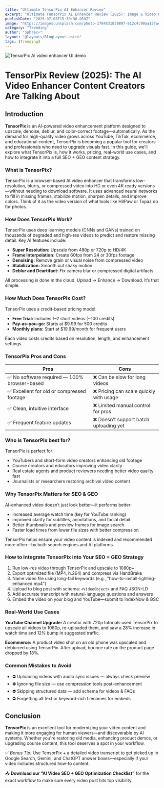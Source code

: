 ```yaml
---
title: "Ultimate TensorPix AI Enhancer Review"
excerpt: "Ultimate TensorPix AI Enhancer Review (2025): Image & Video Magic"
publishDate: "2025-07-08T15:39:36.050Z"
image: "https://images.unsplash.com/photo-1704831828897-812c4c90aa13?w=500&auto=format&fit=crop&q=60&ixlib=rb-4.1.0&ixid=M3wxMjA3fDB8MHxzZWFyY2h8MTJ8fGFpJTIwaW1hZ2UlMjBlbmhhbmNlcnN8ZW58MHx8MHx8fDA%3D"
category: "Trending"
author: "Sphrex+"
layout: "@layouts/BlogLayout.astro"
tags: [Trending]
---
```


<img src="https://images.unsplash.com/photo-1704831828897-812c4c90aa13?w=500&auto=format&fit=crop&q=60&ixlib=rb-4.1.0&ixid=M3wxMjA3fDB8MHxzZWFyY2h8MTJ8fGFpJTIwaW1hZ2UlMjBlbmhhbmNlcnN8ZW58MHx8MHx8fDA%3D" alt="TensorPix AI video enhancer UI demo" />

<h1 id="tensorpix-review-2025">TensorPix Review (2025): The AI Video Enhancer Content Creators Are Talking About</h1>

<h2 id="introduction">Introduction</h2>
<p><strong>TensorPix</strong> is an AI-powered video enhancement platform designed to upscale, denoise, deblur, and color-correct footage—automatically. As the demand for high-quality video grows across YouTube, TikTok, ecommerce, and educational content, TensorPix is becoming a popular tool for creators and professionals who need to upgrade visuals fast. In this guide, we'll explore what TensorPix is, how it works, pricing, real-world use cases, and how to integrate it into a full SEO + GEO content strategy.</p>

<h3 id="what-is-tensorpix">What is TensorPix?</h3>
<p>TensorPix is a browser-based AI video enhancer that transforms low-resolution, blurry, or compressed video into HD or even 4K-ready versions—without needing to download software. It uses advanced neural networks to fill in missing frames, stabilize motion, sharpen details, and improve colors. Think of it as the video version of what tools like HitPaw or Topaz do for photos.</p>

<h3 id="how-does-tensorpix-work">How Does TensorPix Work?</h3>
<p>TensorPix uses deep learning models (CNNs and GANs) trained on thousands of degraded and high-res videos to predict and restore missing detail. Key AI features include:
<ul>
  <li><strong>Super Resolution:</strong> Upscale from 480p or 720p to HD/4K</li>
  <li><strong>Frame Interpolation:</strong> Create 60fps from 24 or 30fps footage</li>
  <li><strong>Denoising:</strong> Remove grain or visual noise from compressed video</li>
  <li><strong>Stabilization:</strong> Smooth out shaky motion</li>
  <li><strong>Deblur and Deartifact:</strong> Fix camera blur or compressed digital artifacts</li>
</ul>
All processing is done in the cloud. Upload → Enhance → Download. It’s that simple.</p>

<h3 id="tensorpix-pricing">How Much Does TensorPix Cost?</h3>
<p>TensorPix uses a credit-based pricing model:
<ul>
  <li><strong>Free Trial:</strong> Includes 1–2 short videos (~100 credits)</li>
  <li><strong>Pay-as-you-go:</strong> Starts at $9.99 for 500 credits</li>
  <li><strong>Monthly plans:</strong> Start at $19.99/month for frequent users</li>
</ul>
Each video costs credits based on resolution, length, and enhancement settings.</p>

<h3 id="tensorpix-pros-cons">TensorPix Pros and Cons</h3>
<table>
  <thead>
    <tr><th>Pros</th><th>Cons</th></tr>
  </thead>
  <tbody>
    <tr><td>✅ No software required — 100% browser-based</td><td>❌ Can be slow for long videos</td></tr>
    <tr><td>✅ Excellent for old or compressed footage</td><td>❌ Pricing can scale quickly with usage</td></tr>
    <tr><td>✅ Clean, intuitive interface</td><td>❌ Limited manual control for pros</td></tr>
    <tr><td>✅ Frequent feature updates</td><td>❌ Doesn’t support batch uploading yet</td></tr>
  </tbody>
</table>

<h3 id="who-uses-tensorpix">Who is TensorPix best for?</h3>
<p>TensorPix is perfect for:
<ul>
  <li>YouTubers and short-form video creators enhancing old footage</li>
  <li>Course creators and educators improving video clarity</li>
  <li>Real estate agents and product reviewers needing better video quality fast</li>
  <li>Journalists or researchers restoring archival video content</li>
</ul></p>

<h3 id="seo-benefits-of-ai-video-enhancement">Why TensorPix Matters for SEO & GEO</h3>
<p>AI-enhanced video doesn’t just look better—it performs better:
<ul>
  <li>Increased average watch time (key for YouTube ranking)</li>
  <li>Improved clarity for subtitles, annotations, and facial detail</li>
  <li>Better thumbnails and preview frames for image search</li>
  <li>Faster load times from lower file sizes with better compression</li>
</ul>
TensorPix helps ensure your video content is indexed and recommended more often—by both search engines and AI platforms.</p>

<h3 id="how-to-integrate-tensorpix-into-seo-geo-strategy">How to Integrate TensorPix into Your SEO + GEO Strategy</h3>
<ol>
  <li>Run low-res video through TensorPix and upscale to 1080p+</li>
  <li>Export optimized file (MP4, h.264) and compress via HandBrake</li>
  <li>Name video file using long-tail keywords (e.g., "how-to-install-lighting-enhanced.mp4")</li>
  <li>Upload to blog post with schema: <code>&lt;VideoObject&gt;</code> and FAQ JSON-LD</li>
  <li>Add accurate transcript with natural-language questions and answers</li>
  <li>Embed the video on your blog and YouTube—submit to IndexNow & GSC</li>
</ol>

<h3 id="real-world-use-cases">Real-World Use Cases</h3>
<p><strong>YouTube Channel Upgrade:</strong> A creator with 720p tutorials used TensorPix to upscale all videos to 1080p, re-uploaded them, and saw a 28% increase in watch time and 12% bump in suggested traffic.</p>
<p><strong>Ecommerce:</strong> A product video shot on an old phone was upscaled and deblurred using TensorPix. After upload, bounce rate on the product page dropped by 18%.</p>

<h3 id="mistakes-to-avoid">Common Mistakes to Avoid</h3>
<ul>
  <li>⛔ Uploading videos with audio sync issues — always check preview</li>
  <li>⛔ Ignoring file size — use compression tools post-enhancement</li>
  <li>⛔ Skipping structured data — add schema for videos & FAQs</li>
  <li>⛔ Forgetting alt text or keyword-rich filenames for embeds</li>
</ul>

<h2 id="conclusion">Conclusion</h2>
<p><strong>TensorPix</strong> is an excellent tool for modernizing your video content and making it more engaging for human viewers—and discoverable by AI systems. Whether you're restoring old media, enhancing product demos, or upgrading course content, this tool deserves a spot in your workflow.</p>
<p>✅ <em>Bonus Tip:</em> Use TensorPix + a detailed video transcript to get picked up in Google Search, Gemini, and ChatGPT answer boxes—especially if your video includes structured how-to content.</p>

<p>📥 <strong>Download our “AI Video SEO + GEO Optimization Checklist”</strong> for the exact workflow to make sure every video post hits top visibility.</p>

